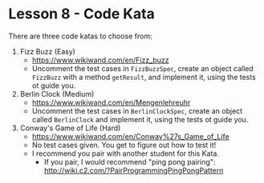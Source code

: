# Lesson 8 - Code Kata

There are three code katas to choose from:

1. Fizz Buzz (Easy)
    - https://www.wikiwand.com/en/Fizz_buzz
    - Uncomment the test cases in `FizzBuzzSpec`, create an object called `FizzBuzz` with a method `getResult`, and implement it, using the tests ot guide you.
2. Berlin Clock (Medium) 
    - https://www.wikiwand.com/en/Mengenlehreuhr
    - Uncomment the test cases in `BerlinClockSpec`, create an object called `BerlinClock` and implement it, using the tests ot guide you.
3. Conway's Game of Life (Hard)
    - https://www.wikiwand.com/en/Conway%27s_Game_of_Life 
    - No test cases given. You get to figure out how to test it!
    - I recommend you pair with another student for this Kata. 
        - If you pair, I would recommend "ping pong pairing": http://wiki.c2.com/?PairProgrammingPingPongPattern

